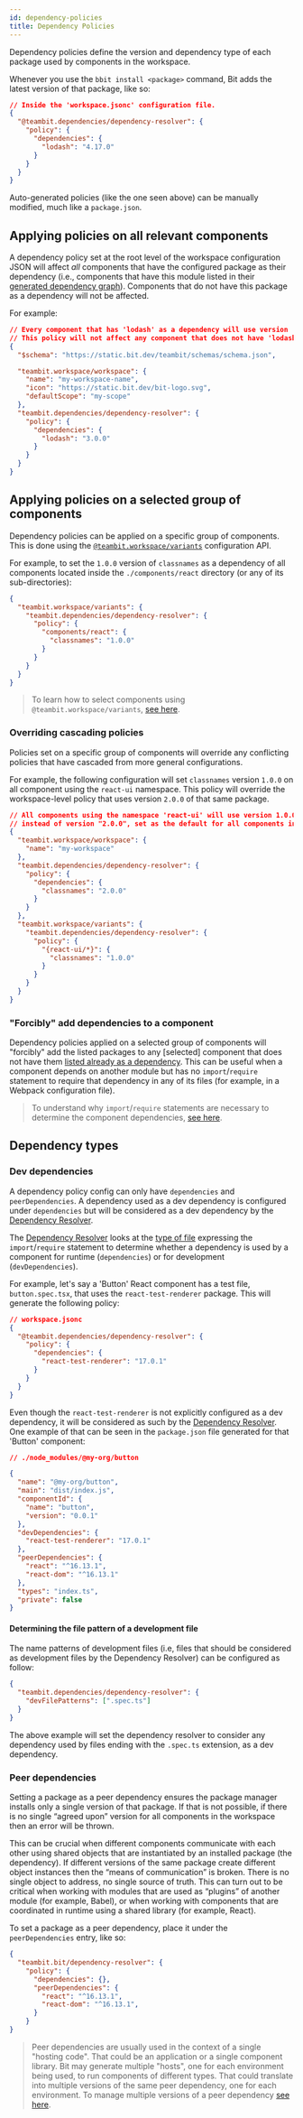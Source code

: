 ```yaml
---
id: dependency-policies
title: Dependency Policies
---
```


Dependency policies define the version and dependency type of each package used by components in the workspace.

Whenever you use the `bbit install <package>` command, Bit adds the latest version of that package, like so:

```json
// Inside the 'workspace.jsonc' configuration file.
{
  "@teambit.dependencies/dependency-resolver": {
    "policy": {
      "dependencies": {
        "lodash": "4.17.0"
      }
    }
  }
}
```

Auto-generated policies (like the one seen above) can be manually modified, much like a `package.json`.

## Applying policies on all relevant components

A dependency policy set at the root level of the workspace configuration JSON will affect _all_ components that have the configured package as their dependency (i.e., components that have this module listed in their [generated dependency graph](/docs/dependencies/dependency-resolution)). Components that do not have this package as a dependency will not be affected.

For example:

```json
// Every component that has 'lodash' as a dependency will use version '3.0.0' of it.
// This policy will not affect any component that does not have 'lodash' as its dependency.
{
  "$schema": "https://static.bit.dev/teambit/schemas/schema.json",

  "teambit.workspace/workspace": {
    "name": "my-workspace-name",
    "icon": "https://static.bit.dev/bit-logo.svg",
    "defaultScope": "my-scope"
  },
  "teambit.dependencies/dependency-resolver": {
    "policy": {
      "dependencies": {
        "lodash": "3.0.0"
      }
    }
  }
}
```

## Applying policies on a selected group of components

Dependency policies can be applied on a specific group of components. This is done using the [`@teambit.workspace/variants`](/docs/workspace/cascading-rules) configuration API.

For example, to set the `1.0.0` version of `classnames` as a dependency of all components located inside the `./components/react` directory (or any of its sub-directories):

```json
{
  "teambit.workspace/variants": {
    "teambit.dependencies/dependency-resolver": {
      "policy": {
        "components/react": {
          "classnames": "1.0.0"
        }
      }
    }
  }
}
```

> To learn how to select components using `@teambit.workspace/variants`, [see here](docs/variants/overview).

### Overriding cascading policies

Policies set on a specific group of components will override any conflicting policies that have cascaded from more general configurations.

For example, the following configuration will set `classnames` version `1.0.0` on all component using the `react-ui` namespace. This policy will override the workspace-level policy that uses version `2.0.0` of that same package.

```json
// All components using the namespace 'react-ui' will use version 1.0.0 of "classnames"
// instead of version "2.0.0", set as the default for all components in the workspace
{
  "teambit.workspace/workspace": {
    "name": "my-workspace"
  },
  "teambit.dependencies/dependency-resolver": {
    "policy": {
      "dependencies": {
        "classnames": "2.0.0"
      }
    }
  },
  "teambit.workspace/variants": {
    "teambit.dependencies/dependency-resolver": {
      "policy": {
        "{react-ui/*}": {
          "classnames": "1.0.0"
        }
      }
    }
  }
}
```

### "Forcibly" add dependencies to a component

Dependency policies applied on a selected group of components will "forcibly" add the listed packages to any [selected] component that does not have them [listed already as a dependency](/docs/dependencies/dependency-resolution). This can be useful when a component depends on another module but has no `import`/`require` statement to require that dependency in any of its files (for example, in a Webpack configuration file).

> To understand why `import`/`require` statements are necessary to determine the component dependencies, [see here](/docs/dependencies/dependency-resolution).

## Dependency types

### Dev dependencies

A dependency policy config can only have `dependencies` and `peerDependencies`. A dependency used as a dev dependency is configured under `dependencies` but will be considered as a dev dependency by the [Dependency Resolver](docs/dependencies/dependency-resolution).

The [Dependency Resolver](docs/dependencies/dependency-resolution) looks at the [type of file](/docs/dependencies/dependency-policies#determining-the-file-pattern-of-a-development-file) expressing the `import`/`require` statement to determine whether a dependency is used by a component for runtime (`dependencies`) or for development (`devDependencies`).

For example, let's say a 'Button' React component has a test file, `button.spec.tsx`, that uses the `react-test-renderer` package. This will generate the following policy:

```json
// workspace.jsonc
{
  "@teambit.dependencies/dependency-resolver": {
    "policy": {
      "dependencies": {
        "react-test-renderer": "17.0.1"
      }
    }
  }
}
```

Even though the `react-test-renderer` is not explicitly configured as a dev dependency, it will be considered as such by the [Dependency Resolver](docs/dependencies/dependency-resolution). One example of that can be seen in the `package.json` file generated for that 'Button' component:

```json
// ./node_modules/@my-org/button

{
  "name": "@my-org/button",
  "main": "dist/index.js",
  "componentId": {
    "name": "button",
    "version": "0.0.1"
  },
  "devDependencies": {
    "react-test-renderer": "17.0.1"
  },
  "peerDependencies": {
    "react": "^16.13.1",
    "react-dom": "^16.13.1"
  },
  "types": "index.ts",
  "private": false
}
```

#### Determining the file pattern of a development file

The name patterns of development files (i.e, files that should be considered as development files by the Dependency Resolver) can be configured as follow:

```json
{
  "teambit.dependencies/dependency-resolver": {
    "devFilePatterns": [".spec.ts"]
  }
}
```

The above example will set the dependency resolver to consider any dependency used by files ending with the `.spec.ts` extension, as a dev dependency.

### Peer dependencies

Setting a package as a peer dependency ensures the package manager installs only a single version of that package. If that is not possible, if there is no single “agreed upon” version for all components in the workspace then an error will be thrown.

This can be crucial when different components communicate with each other using shared objects that are instantiated by an installed package (the dependency). If different versions of the same package create different object instances then the “means of communication” is broken. There is no single object to address, no single source of truth. This can turn out to be critical when working with modules that are used as “plugins” of another module (for example, Babel), or when working with components that are coordinated in runtime using a shared library (for example, React).

To set a package as a peer dependency, place it under the `peerDependencies` entry, like so:

```json
{
  "teambit.bit/dependency-resolver": {
    "policy": {
      "dependencies": {},
      "peerDependencies": {
        "react": "^16.13.1",
        "react-dom": "^16.13.1",
      }
    }
}
```

> Peer dependencies are usually used in the context of a single "hosting code". That could be an application or a single component library. Bit may generate multiple "hosts", one for each environment being used, to run components of different types. That could translate into multiple versions of the same peer dependency, one for each environment. To manage multiple versions of a peer dependency [see here](/docs/faq/multiple-peer-dep-versions).
